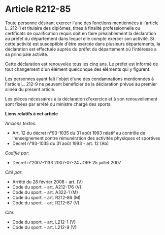 # Article R212-85

Toute personne désirant exercer l'une des fonctions mentionnées à l'article L. 212-1 et titulaire des diplômes, titres à
finalité professionnelle ou certificats de qualification requis doit en faire préalablement la déclaration au préfet du
département dans lequel elle compte exercer son activité. Si cette activité est susceptible d'être exercée dans plusieurs
départements, la déclaration est effectuée auprès du préfet du département où l'intéressé a sa principale activité. 

Cette déclaration est renouvelée tous les cinq ans. Le préfet est informé de tout changement d'un élément quelconque des
éléments qui y figurent. 

Les personnes ayant fait l'objet d'une des condamnations mentionnées à l'article L. 212-9 ne peuvent bénéficier de la
déclaration prévue au premier alinéa du présent article. 

Les pièces nécessaires à la déclaration d'exercice et à son renouvellement sont fixées par arrêté du ministre chargé des
sports.

**Liens relatifs à cet article**

_Anciens textes_:

  - Art. 12 du décret n°93-1035 du 31 août 1993 relatif au contrôle de l'enseignement contre rémunération des activités physiques et sportives
  - Décret n°93-1035 du 31 août 1993 - art. 12 (Ab)

_Codifié par_:

  - Décret n°2007-1133 2007-07-24 JORF 25 juillet 2007

_Cité par_:

  - Arrêté du 28 février 2008 - art. (V)
  - Code du sport. - art. A212-176 (V)
  - Code du sport. - art. A322-1 (M)
  - Code du sport. - art. R212-86 (M)
  - Code du sport. - art. R212-87 (V)

_Cite_:

  - Code du sport. - art. L212-1 (V)
  - Code du sport. - art. L212-9 (V)
